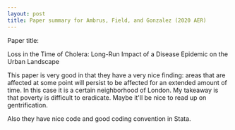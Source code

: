 ```yaml
---
layout: post
title: Paper summary for Ambrus, Field, and Gonzalez (2020 AER)
---
```


Paper title:

Loss in the Time of Cholera: Long-Run Impact of a Disease Epidemic on the Urban Landscape

This paper is very good in that they have a very nice finding: areas that are affected at some point will persist to be affected for an extended amount of time. In this case it is a certain neighborhood of London. My takeaway is that poverty is difficult to eradicate. Maybe it'll be nice to read up on gentrification. 

Also they have nice code and good coding convention in Stata.
